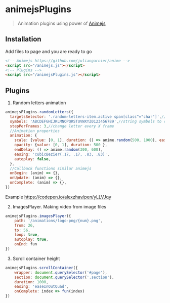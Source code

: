 # animejsPlugins
> Animation plugins using power of [Animejs](https://github.com/juliangarnier/anime)

## Installation
Add files to page and you are ready to go
```html
<!-- Animejs https://github.com/juliangarnier/anime -->
<script src="/animejs.js"></script>
<!-- Plugins -->
<script src="/animejsPlugins.js"></script>
```
## Plugins
1. Random letters animation

```js
animejsPlugins.randomLetters({
  targetsSelector: '.random-letters-item.active span[class^="char"]',//animation target selector
  symbols: 'ABCDEFGHIJKLMNOPQRSTUVWXYZ0123456789',//string symbols to choose from
  stepPerFrames: 3,//change letter every X frame
  //Animation properties
  animation: {
    scale: {value: [0, 1], duration: () => anime.random(500, 1000), easing: 'cubicBezier(.17, -0, .83, 1)' },
    opacity: {value: [0, 1], duration: 500 },
    endDelay: () => anime.random(300, 600),
    easing: 'cubicBezier(.17, .17, .83, .83)',
    autoplay: false,
  },
  //Callback functions similar animejs 
  onBegin: (anim) => {},
  onUpdate: (anim) => {},
  onComplete: (anim) => {},
})
```

Example https://codepen.io/alexzhav/pen/yLLVJqy

2. ImagesPlayer. Making video from image files

```js
animejsPlugins.imagesPlayer({
	path: '/animations/logo-png/{num}.png',
	from: 26,
	to: 56,
	loop: true,
	autoplay: true,
	onEnd: fun
})
```

3. Scroll container height

```js
animejsPlugins.scrollContainer({
	wrapper: document.querySelector('#page'),
	section: document.querySelector('.section'),
	duration: 1000,
	easing: 'easeInOutQuad',
	onComplete: index => fun(index)
})
```